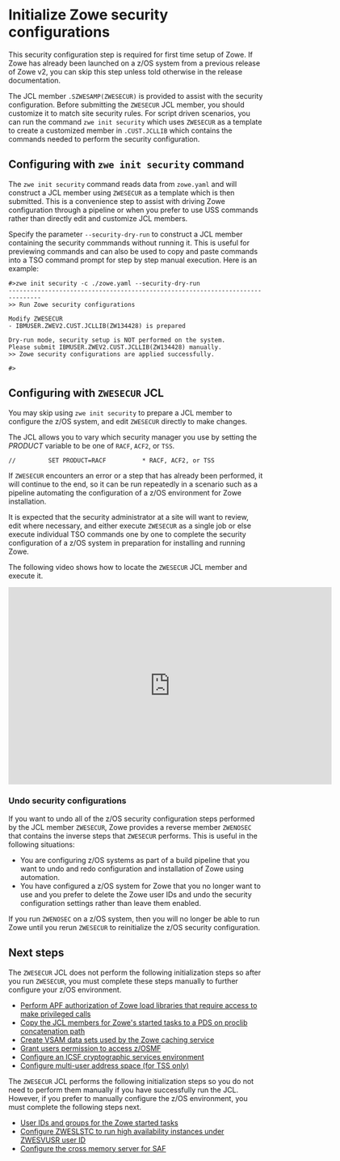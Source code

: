 # Initialize Zowe security configurations

This security configuration step is required for first time setup of Zowe. If Zowe has already been launched on a z/OS system from a previous release of Zowe v2, you can skip this step unless told otherwise in the release documentation.

The JCL member `.SZWESAMP(ZWESECUR)` is provided to assist with the security configuration. Before submitting the `ZWESECUR` JCL member, you should customize it to match site security rules. For script driven scenarios, you can run the command `zwe init security` which uses `ZWESECUR` as a template to create a customized member in `.CUST.JCLLIB` which contains the commands needed to perform the security configuration.

## Configuring with `zwe init security` command

The `zwe init security` command reads data from `zowe.yaml` and will construct a JCL member using `ZWESECUR` as a template which is then submitted.  This is a convenience step to assist with driving Zowe configuration through a pipeline or when you prefer to use USS commands rather than directly edit and customize JCL members.

Specify the parameter `--security-dry-run` to construct a JCL member containing the security commmands without running it.  This is useful for previewing commands and can also be used to copy and paste commands into a TSO command prompt for step by step manual execution. Here is an example:

```
#>zwe init security -c ./zowe.yaml --security-dry-run
-------------------------------------------------------------------------------
>> Run Zowe security configurations

Modify ZWESECUR
- IBMUSER.ZWEV2.CUST.JCLLIB(ZW134428) is prepared

Dry-run mode, security setup is NOT performed on the system.
Please submit IBMUSER.ZWEV2.CUST.JCLLIB(ZW134428) manually.
>> Zowe security configurations are applied successfully.

#>
```

## Configuring with `ZWESECUR` JCL

You may skip using `zwe init security` to prepare a JCL member to configure the z/OS system, and edit `ZWESECUR` directly to make changes.  

The JCL allows you to vary which security manager you use by setting the _PRODUCT_ variable to be one of `RACF`, `ACF2`, or `TSS`.  

```
//         SET PRODUCT=RACF          * RACF, ACF2, or TSS
```

If `ZWESECUR` encounters an error or a step that has already been performed, it will continue to the end, so it can be run repeatedly in a scenario such as a pipeline automating the configuration of a z/OS environment for Zowe installation.  

It is expected that the security administrator at a site will want to review, edit where necessary, and either execute `ZWESECUR` as a single job or else execute individual TSO commands one by one to complete the security configuration of a z/OS system in preparation for installing and running Zowe.

The following video shows how to locate the `ZWESECUR` JCL member and execute it.

<iframe class="embed-responsive-item" id="youtubeplayer" title="Zowe ZWESECUR configure system for security (one-time)" type="text/html" width="640" height="390" src="https://www.youtube.com/embed/-7PZFVESitI" frameborder="0" webkitallowfullscreen="true" mozallowfullscreen="true" allowfullscreen="true"> </iframe>

### Undo security configurations

If you want to undo all of the z/OS security configuration steps performed by the JCL member `ZWESECUR`, Zowe provides a reverse member `ZWENOSEC` that contains the inverse steps that `ZWESECUR` performs.  This is useful in the following situations: 

- You are configuring z/OS systems as part of a build pipeline that you want to undo and redo configuration and installation of Zowe using automation.
- You have configured a z/OS system for Zowe that you no longer want to use and you prefer to delete the Zowe user IDs and undo the security configuration settings rather than leave them enabled.  

If you run `ZWENOSEC` on a z/OS system, then you will no longer be able to run Zowe until you rerun `ZWESECUR` to reinitialize the z/OS security configuration.

## Next steps

The `ZWESECUR` JCL does not perform the following initialization steps so after you run `ZWESECUR`, you must complete these steps manually to further configure your z/OS environment.

- [Perform APF authorization of Zowe load libraries that require access to make privileged calls](apf-authorize-load-library.md)
- [Copy the JCL members for Zowe's started tasks to a PDS on proclib concatenation path](install-stc-members.md)
- [Create VSAM data sets used by the Zowe caching service](initialize-vsam-dataset.md)
- [Grant users permission to access z/OSMF](grant-user-permission-zosmf.md)
- [Configure an ICSF cryptographic services environment](configure-zos-system.md#configure-an-icsf-cryptographic-services-environment)
- [Configure multi-user address space (for TSS only)](configure-zos-system.md#configure-multi-user-address-space-for-tss-only) 

The `ZWESECUR` JCL performs the following initialization steps so you do not need to perform them manually if you have successfully run the JCL. However, if you prefer to manually configure the z/OS environment, you must complete the following steps next.  

- [User IDs and groups for the Zowe started tasks](configure-zos-system.md#user-ids-and-groups-for-the-zowe-started-tasks)
- [Configure ZWESLSTC to run high availability instances under ZWESVUSR user ID](configure-zos-system.md#configure-zweslstc-to-run-under-zwesvusr-user-ID)
- [Configure the cross memory server for SAF](configure-zos-system.md#configure-the-cross-memory-server-for-saf)


